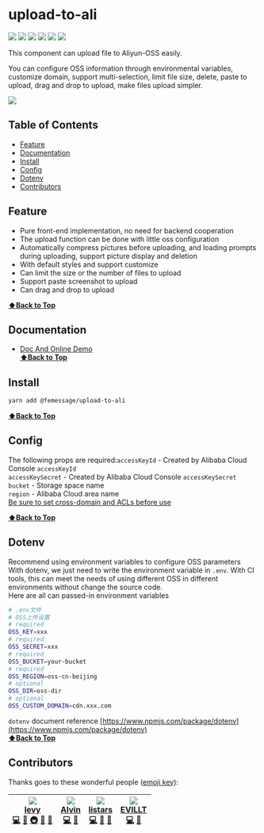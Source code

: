 # upload-to-ali

![](https://cdn.nlark.com/yuque/0/2019/svg/224563/1561711810492-144f830f-091b-4881-beb7-98caed3c66f7.svg#align=left&display=inline&height=20&originHeight=20&originWidth=90&size=0&status=done&width=90) [![](https://img.shields.io/npm/dm/@femessage/upload-to-ali.svg#align=left&display=inline&height=20&originHeight=20&originWidth=140&status=done&width=140)](https://www.npmjs.com/package/@femessage/upload-to-ali) ![](https://img.shields.io/npm/v/@femessage/upload-to-ali.svg#align=left&display=inline&height=20&originHeight=20&originWidth=80&status=done&width=80) [![](https://img.shields.io/npm/l/@femessage/upload-to-ali.svg#align=left&display=inline&height=20&originHeight=20&originWidth=78&status=done&width=78)](https://github.com/FEMessage/upload-to-ali/blob/master/LICENSE) ![](https://img.shields.io/badge/PRs-welcome-brightgreen.svg#align=left&display=inline&height=20&originHeight=20&originWidth=90&status=done&width=90) [![](https://img.shields.io/badge/%F0%9F%A4%96-release%20notes-00B2EE.svg#align=left&display=inline&height=20&originHeight=20&originWidth=104&status=done&width=104)](https://github-tools.github.io/github-release-notes/)

This component can upload file to Aliyun-OSS easily.

You can configure OSS information through environmental variables, customize domain, support multi-selection, limit file size, delete, paste to upload, drag and drop to upload, make files upload simpler.

![](https://cdn.nlark.com/yuque/0/2019/gif/224563/1561711675156-a7375e06-509a-4722-b2d7-2a2d1ca80008.gif#align=left&display=inline&height=461&originHeight=461&originWidth=480&size=0&status=done&width=480)

## Table of Contents

* [Feature](#feature)
* [Documentation](#documentation)
* [Install](#install)
* [Config](#config)
* [Dotenv](#dotenv)
* [Contributors](#contributors)

## Feature

* Pure front-end implementation, no need for backend cooperation
* The upload function can be done with little oss configuration 
* Automatically compress pictures before uploading, and loading prompts during uploading, support picture display and deletion
* With default styles and support customize 
* Can limit the size or the number of files to upload
* Support paste screenshot to upload
* Can drag and drop to upload 

**[⬆Back to Top](#table-of-contents)**


## Documentation

* [Doc And Online Demo](https://femessage.github.io/upload-to-ali/)<br />**[⬆Back to Top](#table-of-contents)**


## Install

```bash
yarn add @femessage/upload-to-ali
```

**[⬆Back to Top](#table-of-contents)**


## Config

The following props are required:`accessKeyId` - Created by Alibaba Cloud Console `accessKeyId`<br />`accessKeySecret` - Created by Alibaba Cloud Console `accessKeySecret`<br />`bucket` - Storage space name<br />`region` - Alibaba Cloud area name<br />[Be sure to set cross-domain and ACLs before use](https://help.aliyun.com/document_detail/32069.html?spm=a2c4g.11186623.6.920.9ddd5557vJ6QU7)

**[⬆Back to Top](#table-of-contents)**

## Dotenv

Recommend using environment variables to configure OSS parameters<br />With dotenv, we just need to write the environment variable in `.env`. With CI tools, this can meet the needs of using different OSS in different environments without change the source code.<br />Here are all  can passed-in environment variables

```sh
# .env文件
# OSS上传设置
# required
OSS_KEY=xxx
# required
OSS_SECRET=xxx
# required
OSS_BUCKET=your-bucket
# required 
OSS_REGION=oss-cn-beijing
# optional 
OSS_DIR=oss-dir
# optional 
OSS_CUSTOM_DOMAIN=cdn.xxx.com
```

`dotenv` document reference [https://www.npmjs.com/package/dotenv](https://www.npmjs.com/package/dotenv)<br />**[⬆Back to Top](#table-of-contents)**

## Contributors

Thanks goes to these wonderful people ([emoji key](https://allcontributors.org/docs/en/emoji-key)):

| [![](https://avatars3.githubusercontent.com/u/9384365?v=4#alt=levy&width=100)<br />**levy**](http://levy.work)<br />[💻](https://github.com/FEMessage/upload-to-ali/commits?author=levy9527) [👀](#review-levy9527) [🚇](#infra-levy9527) [📝](#blog-levy9527) [🤔](#ideas-levy9527) | [![](https://avatars0.githubusercontent.com/u/11909145?v=4#alt=Alvin&width=100)<br />**Alvin**](https://github.com/Alvin-Liu)<br />[💻](https://github.com/FEMessage/upload-to-ali/commits?author=Alvin-Liu) [👀](#review-Alvin-Liu) | [![](https://avatars2.githubusercontent.com/u/20613509?v=4#alt=listars&width=100)<br />**listars**](https://github.com/listars)<br />[💻](https://github.com/FEMessage/upload-to-ali/commits?author=listars) [👀](#review-listars) [📖](https://github.com/FEMessage/upload-to-ali/commits?author=listars) | [![](https://avatars3.githubusercontent.com/u/19513289?v=4#alt=EVILLT&width=100)<br />**EVILLT**](https://evila.me)<br />[💻](https://github.com/FEMessage/upload-to-ali/commits?author=evillt) [📖](https://github.com/FEMessage/upload-to-ali/commits?author=evillt) |
| ------------------------------------------------------------------------------------------------------------------------------------------------------------------------------------------------------------------------------------------------------------------------------------ | ------------------------------------------------------------------------------------------------------------------------------------------------------------------------------------------------------------------------------------ | ---------------------------------------------------------------------------------------------------------------------------------------------------------------------------------------------------------------------------------------------------------------------------------------------------------- | ---------------------------------------------------------------------------------------------------------------------------------------------------------------------------------------------------------------------------------------------------------------------- |


